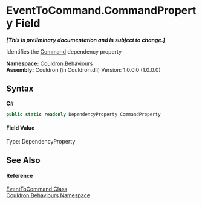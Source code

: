 # EventToCommand.CommandProperty Field
 _**\[This is preliminary documentation and is subject to change.\]**_

Identifies the <a href="P_Couldron_Behaviours_EventToCommand_Command">Command</a>&nbsp;dependency property

**Namespace:**&nbsp;<a href="N_Couldron_Behaviours">Couldron.Behaviours</a><br />**Assembly:**&nbsp;Couldron (in Couldron.dll) Version: 1.0.0.0 (1.0.0.0)

## Syntax

**C#**<br />
``` C#
public static readonly DependencyProperty CommandProperty
```


#### Field Value
Type: DependencyProperty

## See Also


#### Reference
<a href="T_Couldron_Behaviours_EventToCommand">EventToCommand Class</a><br /><a href="N_Couldron_Behaviours">Couldron.Behaviours Namespace</a><br />